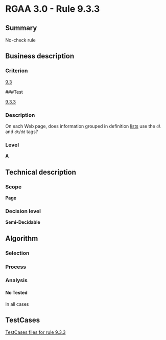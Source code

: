 # RGAA 3.0 -  Rule 9.3.3

## Summary

No-check rule

## Business description

### Criterion

[9.3](http://disic.github.io/rgaa_referentiel_en/RGAA3.0_Criteria_English_version_v1.html#crit-9-3)

###Test

[9.3.3](http://disic.github.io/rgaa_referentiel_en/RGAA3.0_Criteria_English_version_v1.html#test-9.3.3)

### Description
On each Web page, does
    information grouped in definition <a href="http://disic.github.io/rgaa_referentiel_en/RGAA3.0_Glossary_English_version_v1.html#mListes">lists</a>
    use the <code>dl</code> and <code>dt</code>/<code>dd</code> tags? 


### Level

**A**

## Technical description

### Scope

**Page**

### Decision level

**Semi-Decidable**

## Algorithm

### Selection

### Process

### Analysis

#### No Tested 

In all cases



##  TestCases 

[TestCases files for rule 9.3.3](https://github.com/Asqatasun/Asqatasun/tree/master/rules/rules-rgaa3.0/src/test/resources/testcases/rgaa30/Rgaa30Rule090303/) 


